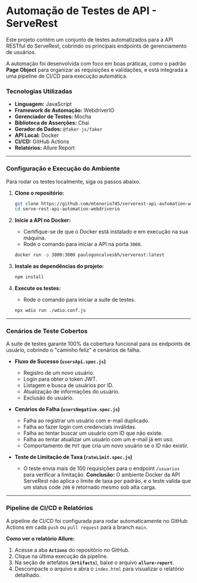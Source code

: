 # Automação de Testes de API - ServeRest

Este projeto contém um conjunto de testes automatizados para a API RESTful do ServeRest, cobrindo os principais endpoints de gerenciamento de usuários.

A automação foi desenvolvida com foco em boas práticas, como o padrão **Page Object** para organizar as requisições e validações, e está integrada a uma pipeline de CI/CD para execução automática.

### Tecnologias Utilizadas

  * **Linguagem:** JavaScript
  * **Framework de Automação:** WebdriverIO
  * **Gerenciador de Testes:** Mocha
  * **Biblioteca de Asserções:** Chai
  * **Gerador de Dados:** `@faker-js/faker`
  * **API Local:** Docker
  * **CI/CD:** GitHub Actions
  * **Relatórios:** Allure Report

-----

### Configuração e Execução do Ambiente

Para rodar os testes localmente, siga os passos abaixo.

1.  **Clone o repositório:**

    ```bash
    git clone https://github.com/mtenorio745/serverest-api-automation-webdriverio.git
    cd serve-rest-api-automation-webdriverio
    ```

2.  **Inicie a API no Docker:**

      * Certifique-se de que o Docker está instalado e em execução na sua máquina.
      * Rode o comando para iniciar a API na porta `3000`.

    <!-- end list -->

    ```bash
    docker run -p 3000:3000 paulogoncalvesbh/serverest:latest
    ```

3.  **Instale as dependências do projeto:**

    ```bash
    npm install
    ```

4.  **Execute os testes:**

      * Rode o comando para iniciar a suíte de testes.

    <!-- end list -->

    ```bash
    npx wdio run ./wdio.conf.js
    ```

-----

### Cenários de Teste Cobertos

A suíte de testes garante 100% da cobertura funcional para os endpoints de usuário, cobrindo o "caminho feliz" e cenários de falha.

  * **Fluxo de Sucesso (`usersApi.spec.js`)**

      * Registro de um novo usuário.
      * Login para obter o token JWT.
      * Listagem e busca de usuários por ID.
      * Atualização de informações do usuário.
      * Exclusão do usuário.

  * **Cenários de Falha (`usersNegative.spec.js`)**

      * Falha ao registrar um usuário com e-mail duplicado.
      * Falha ao fazer login com credenciais inválidas.
      * Falha ao tentar buscar um usuário com ID que não existe.
      * Falha ao tentar atualizar um usuário com um e-mail já em uso.
      * Comportamento de `PUT` que cria um novo usuário se o ID não existir.

  * **Teste de Limitação de Taxa (`rateLimit.spec.js`)**

      * O teste envia mais de 100 requisições para o endpoint `/usuarios` para verificar a limitação. **Conclusão:** O ambiente Docker da API ServeRest não aplica o limite de taxa por padrão, e o teste valida que um status code `200` é retornado mesmo sob alta carga.

-----

### Pipeline de CI/CD e Relatórios

A pipeline de CI/CD foi configurada para rodar automaticamente no GitHub Actions em cada `push` ou `pull request` para a branch `main`.

**Como ver o relatório Allure:**

1.  Acesse a aba **`Actions`** do repositório no GitHub.
2.  Clique na última execução da pipeline.
3.  Na seção de artefatos (**`Artifacts`**), baixe o arquivo **`allure-report`**.
4.  Descompacte o arquivo e abra o `index.html` para visualizar o relatório detalhado.
